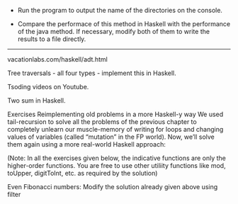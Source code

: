 * Run the program to output the name of the directories on the console.

* Compare the performace of this method in Haskell with the performance of the java method.
If necessary, modify both of them to write the results to a file directly.

----------------------------

vacationlabs.com/haskell/adt.html

Tree traversals - all four types - implement this in Haskell.

Tsoding videos on Youtube.

Two sum in Haskell.

Exercises
Reimplementing old problems in a more Haskell-y way
We used tail-recursion to solve all the problems of the previous chapter to completely unlearn our muscle-memory of writing for loops and changing values of variables (called “mutation” in the FP world). Now, we’ll solve them again using a more real-world Haskell approach:

(Note: In all the exercises given below, the indicative functions are only the higher-order functions. You are free to use other utiliity functions like mod, toUpper, digitToInt, etc. as required by the solution)

Even Fibonacci numbers: Modify the solution already given above using filter

